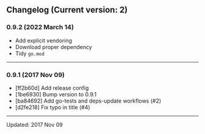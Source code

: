 ## Changelog (Current version: 2)


### 0.9.2 (2022 March 14)

* Add explicit vendoring
* Download proper dependency
* Tidy `go.mod`

-----------------

### 0.9.1 (2017 Nov 09)

* [ff2b60d] Add release config
* [1be6930] Bump version to 0.9.1
* [ba84692] Add go-tests and deps-update workflows (#2)
* [d2fe218] Fix typo in title (#4)

-----------------

Updated: 2017 Nov 09